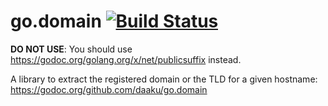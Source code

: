 go.domain [![Build Status](https://secure.travis-ci.org/daaku/go.domain.svg)](https://travis-ci.org/daaku/go.domain)
=========

**DO NOT USE**: You should use https://godoc.org/golang.org/x/net/publicsuffix instead.

A library to extract the registered domain or the TLD for a given hostname:
https://godoc.org/github.com/daaku/go.domain
